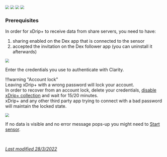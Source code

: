 <img src="../../images/hamburger_menu.png" style="zoom:75%;" />  
<img src="../../images/M-S.png" style="zoom:75%;" />  
<img src="../../images/M-S-HDS.png" style="zoom:75%;" />  
<img src="../images/M-S-HDSlistK.png" style="zoom:75%;" />

### Prerequisites

In order for xDrip+ to receive data from share servers, you need to have:

1. sharing enabled on the Dex app that is connected to the sensor
2. accepted the invitation on the Dex follower app (you can uninstall it afterwards)

<img src="../images/M-S-HDS-DexSh1.png" style="zoom:75%;" />

Enter the credentials you use to authenticate with Clarity.

!!!warning "Account lock"  
    Leaving xDrip+ with a wrong password will lock your account.  
    In order to recover from an account lock, delete your credentials, [disable xDrip+ collection](../datasource/#changing-data-source) and wait for 15/20 minutes.  
    xDrip+ and any other third party app trying to connect with a bad password will maintain the locked state.

<img src="../images/M-S-HDS-DexSh.png" style="zoom:75%;" />

If no data is visible and no error message pops-up you might need to [Start sensor](../../use/startsensor/#followers-and-companion-apps).

</br>

[*Last modified 28/3/2022*](https://github.com/NightscoutFoundation/xDrip/releases/tag/2022.03.27)
